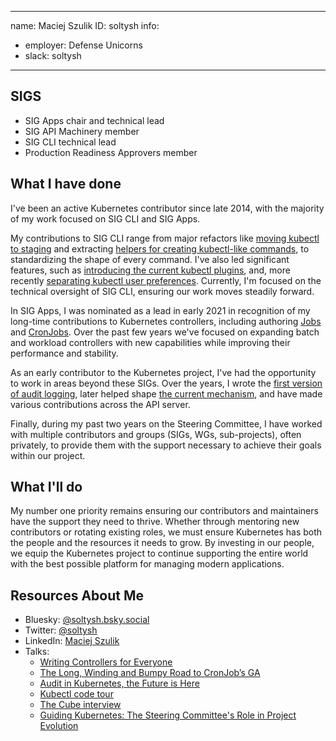 -------------------------------------------------------------
name: Maciej Szulik
ID: soltysh
info:
  - employer: Defense Unicorns
  - slack: soltysh
-------------------------------------------------------------

## SIGS

- SIG Apps chair and technical lead
- SIG API Machinery member
- SIG CLI technical lead
- Production Readiness Approvers member

## What I have done

I've been an active Kubernetes contributor since late 2014, with the majority of
my work focused on SIG CLI and SIG Apps.

My contributions to SIG CLI range from major refactors like
[moving kubectl to staging](https://github.com/kubernetes/enhancements/issues/1020)
and extracting [helpers for creating kubectl-like commands](https://github.com/kubernetes/cli-runtime),
to standardizing the shape of every command. I've also led significant features,
such as [introducing the current kubectl plugins](https://github.com/kubernetes/enhancements/issues/2379),
and, more recently [separating kubectl user preferences](https://github.com/kubernetes/enhancements/issues/3104).
Currently, I'm focused on the technical oversight of SIG CLI, ensuring our work
moves steadily forward.

In SIG Apps, I was nominated as a lead in early 2021 in recognition of my long-time
contributions to Kubernetes controllers, including authoring
[Jobs](https://github.com/kubernetes/design-proposals-archive/blob/main/apps/job.md)
and [CronJobs](https://github.com/kubernetes/design-proposals-archive/blob/main/apps/cronjob.md).
Over the past few years we've focused on expanding batch and workload controllers
with new capabilities while improving their performance and stability.

As an early contributor to the Kubernetes project, I've had the opportunity to
work in areas beyond these SIGs. Over the years, I wrote the
[first version of audit logging](https://github.com/kubernetes/kubernetes/pull/27087),
later helped shape [the current mechanism](https://github.com/kubernetes/enhancements/issues/22),
and have made various contributions across the API server.

Finally, during my past two years on the Steering Committee, I have worked with
multiple contributors and groups (SIGs, WGs, sub-projects), often privately,
to provide them with the support necessary to achieve their goals within our project.

## What I'll do

My number one priority remains ensuring our contributors and maintainers have the
support they need to thrive. Whether through mentoring new contributors or rotating
existing roles, we must ensure Kubernetes has both the people and the resources it
needs to grow. By investing in our people, we equip the Kubernetes project to continue
supporting the entire world with the best possible platform for managing modern
applications.

## Resources About Me

- Bluesky: [@soltysh.bsky.social](https://bsky.app/profile/soltysh.bsky.social)
- Twitter: [@soltysh](https://twitter.com/soltysh)
- LinkedIn: [Maciej Szulik](https://www.linkedin.com/in/maciejszulik/)
- Talks:
  - [Writing Controllers for Everyone](https://www.youtube.com/watch?v=AUNPLQVxvmw)
  - [The Long, Winding and Bumpy Road to CronJob’s GA](https://www.youtube.com/watch?v=o5h6s3A9bXY&pp=ygUNbWFjaWVqIHN6dWxpaw%3D%3D)
  - [Audit in Kubernetes, the Future is Here](https://www.youtube.com/watch?v=Up1qgVIzoVM&pp=ygUNbWFjaWVqIHN6dWxpaw%3D%3D)
  - [Kubectl code tour](https://youtu.be/eZeCFRh2uGg?t=540)
  - [The Cube interview](https://www.youtube.com/watch?v=iWnNFUrqZdM)
  - [Guiding Kubernetes: The Steering Committee's Role in Project Evolution](https://www.youtube.com/watch?v=ZManfhV6DZU)

